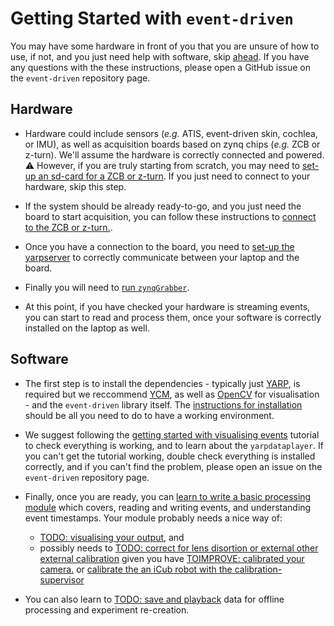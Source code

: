 # Getting Started with `event-driven`

You may have some hardware in front of you that you are unsure of how to use, if not, and you just need help with software, skip [ahead](#software). If you have any questions with the these instructions, please open a GitHub issue on the `event-driven`  repository page.

## Hardware

* Hardware could include sensors (_e.g._ ATIS, event-driven skin, cochlea, or IMU), as well as acquisition boards based on zynq chips (_e.g._ ZCB or z-turn). We'll assume the hardware is correctly connected and powered. :warning: However, if you are truly starting from scratch, you may need to [set-up an sd-card for a ZCB or z-turn](howtosetupSD.md). If you just need to connect to your hardware, skip this step.

* If the system should be already ready-to-go, and you just need the board to start acquisition, you can follow these instructions to [connect to the ZCB or z-turn.](connect_to_zcb.md).

* Once you have a connection to the board, you need to [set-up the yarpserver](setup_yarpserver.md) to correctly communicate between your laptop and the board. 

* Finally you will need to [run `zynqGrabber`](zynqGrabber.md).

* At this point, if you have checked your hardware is streaming events, you can start to read and process them, once your software is correctly installed on the laptop as well.

## Software

* The first step is to install the dependencies  - typically just [YARP](https://github.com/robotology/yarp), is required but we reccommend [YCM](https://github.com/robotology/ycm), as well as [OpenCV](https://opencv.org/) for visualisation - and the `event-driven` library itself. The [instructions for installation](full_installation.md) should be all you need to do to have a working environment. 
* We suggest following the [getting started with visualising events](1viewer.md) tutorial to check everything is working, and to learn about the `yarpdataplayer`. If you can't get the tutorial working, double check everything is installed correctly, and if you can't find the problem, please open an issue on the `event-driven` repository page.

* Finally, once you are ready, you can [learn to write a basic processing module](example_module.md) which covers, reading and writing events, and understanding event timestamps. Your module probably needs a nice way of:
    * [TODO: visualising your output](), and
    * possibly needs to [TODO: correct for lens disortion or external other external calibration]()
given you have [TOIMPROVE: calibrated your camera.](2calibration.md) or [calibrate the an iCub robot with the calibration-supervisor](READMEcalibration.md)

* You can also learn to [TODO: save and playback]() data for offline processing and experiment re-creation.
